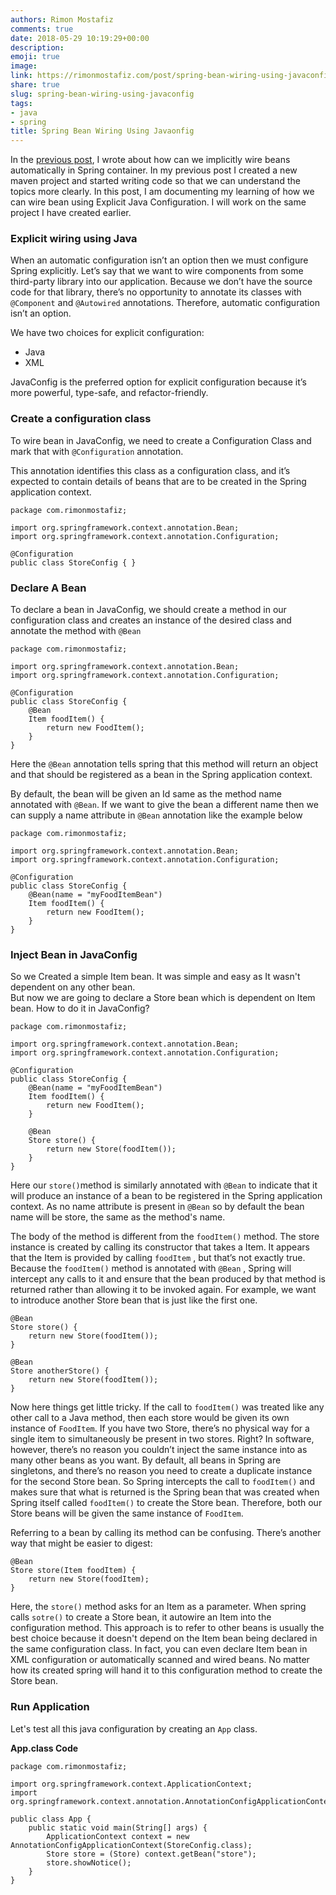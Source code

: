 ```yaml
---
authors: Rimon Mostafiz
comments: true
date: 2018-05-29 10:19:29+00:00
description:
emoji: true
image:
link: https://rimonmostafiz.com/post/spring-bean-wiring-using-javaconfig/
share: true
slug: spring-bean-wiring-using-javaconfig
tags:
- java
- spring
title: Spring Bean Wiring Using Javaonfig
---
```

In the [previous post](https://rimonmostafiz.com/post/auto-bean-wiring-of-spring/), I wrote about how can we implicitly wire beans automatically in Spring container. In my previous post I created a new maven project and started writing code so that we can understand the topics more clearly. In this post, I am documenting my learning of how we can wire bean using Explicit Java Configuration. I will work on the same project I have created earlier.

### Explicit wiring using Java

When an automatic configuration isn’t an option then we must configure Spring explicitly. Let’s say that we want to wire components from some third-party library into our application. Because we don’t have the source code for that library, there’s no opportunity to annotate its classes with `@Component` and `@Autowired` annotations. Therefore, automatic configuration isn’t an option.

We have two choices for explicit configuration:
* Java
* XML

JavaConfig is the preferred option for explicit configuration because it’s more powerful, type-safe, and refactor-friendly.

### Create a configuration class

To wire bean in JavaConfig, we need to create a Configuration Class and mark that with `@Configuration` annotation.

This annotation identifies this class as a configuration class, and it’s expected to contain details of beans that are to be created in the Spring application context.

    package com.rimonmostafiz;

    import org.springframework.context.annotation.Bean;
    import org.springframework.context.annotation.Configuration;

    @Configuration
    public class StoreConfig { }

### Declare A Bean
To declare a bean in JavaConfig, we should create a method in our configuration class and creates an instance of the desired class and annotate the method with `@Bean`

    package com.rimonmostafiz;

    import org.springframework.context.annotation.Bean;
    import org.springframework.context.annotation.Configuration;

    @Configuration
    public class StoreConfig {
        @Bean
        Item foodItem() {
            return new FoodItem();
        }
    }

Here the `@Bean` annotation tells spring that this method will return an object and that should be registered as a bean in the Spring application context.

By default, the bean will be given an Id same as the method name annotated with `@Bean`. If we want to give the bean a different name then we can supply a name attribute in `@Bean` annotation like the example below

    package com.rimonmostafiz;

    import org.springframework.context.annotation.Bean;
    import org.springframework.context.annotation.Configuration;

    @Configuration
    public class StoreConfig {
        @Bean(name = "myFoodItemBean")
        Item foodItem() {
            return new FoodItem();
        }
    }

### Inject Bean in JavaConfig

So we Created a simple Item bean. It was simple and easy as It wasn't dependent on any other bean.  
But now we are going to declare a Store bean which is dependent on Item bean. How to do it in JavaConfig?

    package com.rimonmostafiz;

    import org.springframework.context.annotation.Bean;
    import org.springframework.context.annotation.Configuration;

    @Configuration
    public class StoreConfig {
        @Bean(name = "myFoodItemBean")
        Item foodItem() {
            return new FoodItem();
        }

        @Bean
        Store store() {
            return new Store(foodItem());
        }
    }

Here our `store()`method is similarly annotated with `@Bean` to indicate that it will produce an instance of a bean to be registered in the Spring application context.
As no name attribute is present in `@Bean` so by default the bean name will be store, the same as the method's name.

The body of the method is different from the `foodItem()` method. The store instance is created by calling its constructor that takes a Item. It appears that the Item is provided by calling `foodItem` , but that’s not exactly true. Because the `foodItem()` method is annotated with `@Bean` , Spring will intercept any calls to it and ensure that the bean produced by that method is returned rather than allowing it to be invoked again.
For example, we want to introduce another Store bean that is just like the first one.

    @Bean
    Store store() {
        return new Store(foodItem());
    }

    @Bean
    Store anotherStore() {
        return new Store(foodItem());
    }

Now here things get little tricky. If the call to `foodItem()` was treated like any other call to a Java method, then each store would be given its own instance of `FoodItem`.
If you have two Store, there’s no physical way for a single item to simultaneously be present in two stores. Right?
In software, however, there’s no reason you couldn’t inject the same instance into as many other beans as you want. By default, all beans in Spring are singletons, and there’s no reason you need to create a duplicate instance for the second Store bean. So Spring intercepts the call to `foodItem()` and makes sure that what is returned is the Spring bean that was created when Spring itself called `foodItem()` to create the Store bean. Therefore, both our Store beans will be given the same instance of `FoodItem`.

Referring to a bean by calling its method can be confusing. There’s another way that might be easier to digest:

    @Bean
    Store store(Item foodItem) {
        return new Store(foodItem);
    }


Here, the `store()` method asks for an Item as a parameter. When spring calls `sotre()` to create a Store bean, it autowire an Item into the configuration method. This approach is to refer to other beans is usually the best choice because it doesn't depend on the Item bean being declared in the same configuration class. In fact, you can even declare Item bean in XML configuration or automatically scanned and wired beans. No matter how its created spring will hand it to this configuration method to create the Store bean.

### Run Application

Let's test all this java configuration by creating an `App` class.

**App.class Code**

    package com.rimonmostafiz;

    import org.springframework.context.ApplicationContext;
    import org.springframework.context.annotation.AnnotationConfigApplicationContext;

    public class App {
        public static void main(String[] args) {
            ApplicationContext context = new AnnotationConfigApplicationContext(StoreConfig.class);
            Store store = (Store) context.getBean("store");
            store.showNotice();
        }
    }
